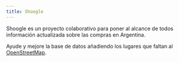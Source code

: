 ```yaml
---
title: Shoogle
---
```


Shoogle es un proyecto colaborativo para poner al alcance de todos información actualizada sobre las compras en Argentina.

Ayude y mejore la base de datos añadiendo los lugares que faltan al [OpenStreetMap](https://www.openstreetmap.org/).

